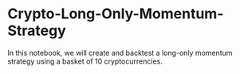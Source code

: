 # Crypto-Long-Only-Momentum-Strategy
In this notebook, we will create and backtest a long-only momentum strategy using a basket of 10 cryptocurrencies.
